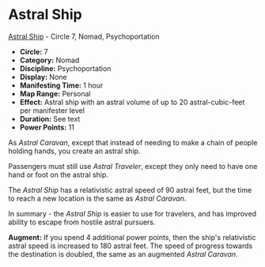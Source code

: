 # Astral Ship

[Astral Ship](/Psionics/A/AstralShip.md) - Circle 7, Nomad, Psychoportation

- **Circle:** 7
- **Category:** Nomad
- **Discipline:** Psychoportation
- **Display:** None
- **Manifesting Time:** 1 hour
- **Map Range:** Personal
- **Effect:** Astral ship with an astral volume of up to 20 astral-cubic-feet per manifester level
- **Duration:** See text
- **Power Points:** 11

As *Astral Caravan*, except that instead of needing to make a chain of people holding hands, you create an astral ship.

Passengers must still use *Astral Traveler*, except they only need to have one hand or foot on the astral ship.

The *Astral Ship* has a relativistic astral speed of 90 astral feet, but the time to reach a new location is the same as *Astral Caravan*.

In summary - the *Astral Ship* is easier to use for travelers, and has improved ability to escape from hostile astral pursuers.

**Augment:** If you spend 4 additional power points, then the ship's relativistic astral speed is increased to 180 astral feet. The speed of progress towards the destination is doubled, the same as an augmented *Astral Caravan*.
